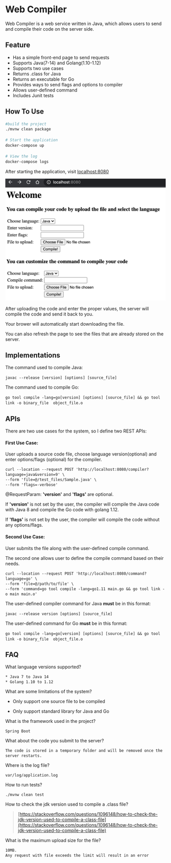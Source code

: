 # Web Compiler

Web Compiler is a web service written in Java, which allows users to send and compile their code
on the server side.

## Feature
* Has a simple front-end page to send requests
* Supports Java(7-14) and Golang(1.10-1.12)
* Supports two use cases
* Returns .class for Java
* Returns an executable for Go
* Provides ways to send flags and options to compiler
* Allows user-defined command
* Includes Junit tests

## How To Use

```bash
#build the project
./mvnw clean package

# Start the application
docker-compose up

# View the log
docker-compose logs
```

After starting the application, visit [localhost:8080](localhost:8080)

![index.html](img/index.png)

After uploading the code and enter the proper values, the server will compile the code and send it back to you.

Your brower will automatically start downloading the file.

You can also refresh the page to see the files that are already stored on the server.

## Implementations
The command used to compile Java:

`javac --release [version] [options] [source_file] `

The command used to compile Go:

`go tool compile -lang=go[version] [options] [source_file] && go tool link -o binary_file 
object_file.o`

## APIs
There are two use cases for the system, so I define two REST APIs:

#### First Use Case:

User uploads a source code file, choose language version(optional) 
and enter options/flags (optional) for the compiler. 

```$xslt
curl --location --request POST 'http://localhost:8080/compiler?language=java&version=9' \
--form 'file=@/test_files/Sample.java' \
--form 'flags=-verbose'
```
@RequestParam: **'version'** and **'flags'** are optional.
 
If **'version'** is not set by the user,
the compiler will compile the Java code with Java 8 and compile the Go code with golang 1.12.

If **'flags'** is not set by the user,
the compiler will compile the code without any options/flags.

#### Second Use Case:

User submits the file along with the user-defined compile command.

The second one allows user to define the compile command based on their needs.

```$xslt
curl --location --request POST 'http://localhost:8080/command?language=go' \
--form 'file=@/path/to/file' \
--form 'command=go tool compile -lang=go1.11 main.go && go tool link -o main main.o'
```

The user-defined compiler command for Java **must** be in this format:

`javac --release version [options] [source_file] `

The user-defined command for Go **must** be in this format:

`go tool compile -lang=go[version] [options] [source_file] && go tool link -o binary_file 
object_file.o`

## FAQ
What language versions supported?
    
    * Java 7 to Java 14
    * Golang 1.10 to 1.12
    
What are some limitations of the system?

   * Only support one source file to be compiled
    
   * Only support standard library for Java and Go

What is the framework used in the project?

    Spring Boot

What about the code you submit to the server?

    The code is stored in a temporary folder and will be removed once the server restarts.
    
Where is the log file?
    
    var/log/application.log
    
How to run tests?
    
    ./mvnw clean test
    
How to check the jdk version used to compile a .class file?

> [https://stackoverflow.com/questions/1096148/how-to-check-the-jdk-version-used-to-compile-a-class-file](https://stackoverflow.com/questions/1096148/how-to-check-the-jdk-version-used-to-compile-a-class-file)

What is the maximum upload size for the file?

    10MB. 
    Any request with file exceeds the limit will result in an error
